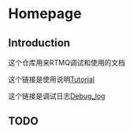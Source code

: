 # Homepage

## Introduction

这个仓库用来RTMQ调试和使用的文档

这个链接是使用说明[Tutorial](RTMQ_Tutorial.md)

这个链接是调试日志[Debug_log](Debug_log.md)

## TODO



